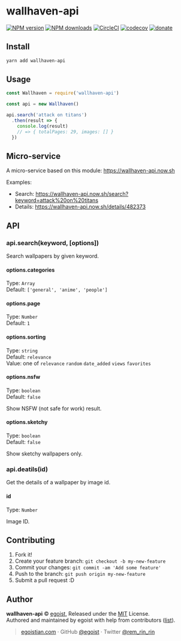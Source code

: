 # wallhaven-api

[![NPM version](https://img.shields.io/npm/v/wallhaven-api.svg?style=flat)](https://npmjs.com/package/wallhaven-api) [![NPM downloads](https://img.shields.io/npm/dm/wallhaven-api.svg?style=flat)](https://npmjs.com/package/wallhaven-api) [![CircleCI](https://circleci.com/gh/egoist/wallhaven-api/tree/master.svg?style=shield)](https://circleci.com/gh/egoist/wallhaven-api/tree/master)  [![codecov](https://codecov.io/gh/egoist/wallhaven-api/branch/master/graph/badge.svg)](https://codecov.io/gh/egoist/wallhaven-api)
 [![donate](https://img.shields.io/badge/$-donate-ff69b4.svg?maxAge=2592000&style=flat)](https://github.com/egoist/donate)

## Install

```bash
yarn add wallhaven-api
```

## Usage

```js
const Wallhaven = require('wallhaven-api')

const api = new Wallhaven()

api.search('attack on titans')
  .then(result => {
    console.log(result)
    // => { totalPages: 29, images: [] }
  })
```

## Micro-service

A micro-service based on this module: https://wallhaven-api.now.sh

Examples: 

- Search: https://wallhaven-api.now.sh/search?keyword=attack%20on%20titans
- Details: https://wallhaven-api.now.sh/details/482373

## API

### api.search(keyword, [options])

Search wallpapers by given keyword.

#### options.categories

Type: `Array`<br>
Default: `['general', 'anime', 'people']`

#### options.page

Type: `Number`<br>
Default: `1`

#### options.sorting

Type: `string`<br>
Default: `relevance`<br>
Value: one of `relevance` `random` `date_added` `views` `favorites`

#### options.nsfw

Type: `boolean`<br>
Default: `false`

Show NSFW (not safe for work) result.

#### options.sketchy

Type: `boolean`<br>
Default: `false`

Show sketchy wallpapers only.

### api.deatils(id)

Get the details of a wallpaper by image id.

#### id

Type: `Number`

Image ID.

## Contributing

1. Fork it!
2. Create your feature branch: `git checkout -b my-new-feature`
3. Commit your changes: `git commit -am 'Add some feature'`
4. Push to the branch: `git push origin my-new-feature`
5. Submit a pull request :D


## Author

**wallhaven-api** © [egoist](https://github.com/egoist), Released under the [MIT](./LICENSE) License.<br>
Authored and maintained by egoist with help from contributors ([list](https://github.com/egoist/wallhaven-api/contributors)).

> [egoistian.com](https://egoistian.com) · GitHub [@egoist](https://github.com/egoist) · Twitter [@rem_rin_rin](https://twitter.com/rem_rin_rin)
